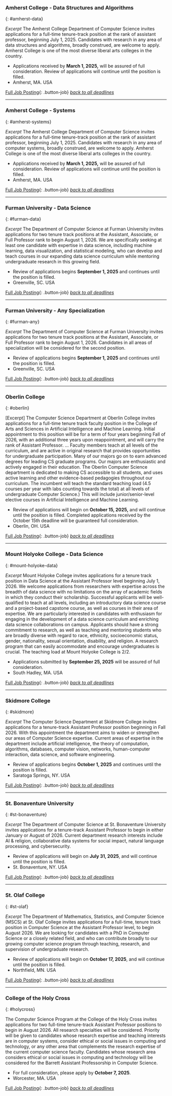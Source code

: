 ### Amherst College - Data Structures and Algorithms
{: #amherst-data}

_Excerpt_ The Amherst College Department of Computer Science invites applications for a full-time tenure-track position at the rank of assistant professor, beginning July 1, 2025.  Candidates with research in any area of data structures and algorithms, broadly construed, are welcome to apply.  Amherst College is one of the most diverse liberal arts colleges in the country. 

- Applications received by **March 1, 2025,** will be assured of full consideration. Review of applications will continue until the position is filled.
- Amherst, MA. USA

[Full Job Posting](https://apply.interfolio.com/163002){: .button-job} 
[_back to all deadlines_](#deadlines)

------------
### Amherst College - Systems
{: #amherst-systems}

_Excerpt_ The Amherst College Department of Computer Science invites applications for a full-time tenure-track position at the rank of assistant professor, beginning July 1, 2025.  Candidates with research in any area of computer systems, broadly construed, are welcome to apply.  Amherst College is one of the most diverse liberal arts colleges in the country.

- Applications received by **March 1, 2025,** will be assured of full consideration. Review of applications will continue until the position is filled.
- Amherst, MA. USA

[Full Job Posting](https://apply.interfolio.com/163003){: .button-job} 
[_back to all deadlines_](#deadlines)

------------

### Furman University - Data Science
{: #furman-data}

_Excerpt_  The Department of Computer Science at Furman University invites applications for two tenure track positions at the Assistant, Associate, or Full Professor rank to begin August 1, 2026. We are specifically seeking at least one candidate with expertise in data science, including machine learning, data visualization, and statistical modeling, who can develop and teach courses in our expanding data science curriculum while mentoring undergraduate research in this growing field. 

- Review of applications begins **September 1, 2025** and continues until the position is filled.
- Greenville, SC. USA

[Full Job Posting](https://furman.wd5.myworkdayjobs.com/Furman_Careers/job/Main-Campus/Tenure-Track-Professor-in-Computer-Science_R002898){: .button-job}
[_back to all deadlines_](#deadlines)

------------

### Furman University - Any Specialization
{: #furman-any}

_Excerpt_  The Department of Computer Science at Furman University invites applications for two tenure track positions at the Assistant, Associate, or Full Professor rank to begin August 1, 2026. Candidates in all areas of specialization will be considered for the second position.

- Review of applications begins **September 1, 2025** and continues until the position is filled.
- Greenville, SC. USA

[Full Job Posting](https://furman.wd5.myworkdayjobs.com/Furman_Careers/job/Main-Campus/Tenure-Track-Professor-in-Computer-Science_R002898){: .button-job}
[_back to all deadlines_](#deadlines)

------------

### Oberlin College
{: #oberlin}

[Excerpt] The Computer Science Department at Oberlin College invites applications for a full-time tenure track faculty position in the College of Arts and Sciences in Artificial Intelligence and Machine Learning. Initial appointment to this position will be for a term of four years beginning Fall of 2026, with an additional three years upon reappointment, and will carry the rank of Assistant Professor. ... Faculty members teach at all levels of the curriculum, and are active in original research that provides opportunities for undergraduate participation. Many of our majors go on to earn advanced degrees for leading CS graduate programs. Our majors are enthusiastic and actively engaged in their education. The Oberlin Computer Science department is dedicated to making CS accessible to all students, and uses active learning and other evidence-based pedagogies throughout our curriculum. The incumbent will teach the standard teaching load (4.5 courses per year with labs counting towards the total) at all levels of undergraduate Computer Science.) This will include junior/senior-level elective courses in Artificial Intelligence and Machine Learning.

- Review of applications will begin on **October 15, 2025,** and will continue until the position is filled. Completed applications received by the October 15th deadline will be guaranteed full consideration.
- Oberlin, OH. USA

[Full Job Posting](https://jobs.oberlin.edu/postings/16650){: .button-job} 
[_back to all deadlines_](#deadlines)

------------

### Mount Holyoke College - Data Science
{: #mount-holyoke-data}

_Excerpt_ Mount Holyoke College invites applications for a tenure track position in Data Science at the Assistant Professor level beginning July 1, 2026. We welcome applications from researchers with expertise across the breadth of data science with no limitations on the array of academic fields in which they conduct their scholarship. Successful applicants will be well-qualified to teach at all levels, including an introductory data science course and a project-based capstone course, as well as courses in their area of expertise. We are particularly interested in candidates with enthusiasm for engaging in the development of a data science curriculum and enriching data science collaborations on campus. Applicants should have a strong commitment to research, as well as teaching and mentoring students who are broadly diverse with regard to race, ethnicity, socioeconomic status, gender, nationality, sexual orientation, disability, and religion. A research program that can easily accommodate and encourage undergraduates is crucial. The teaching load at Mount Holyoke College is 2/2.

- Applications submitted by **September 25, 2025** will be assured of full consideration.
- South Hadley, MA. USA

[Full Job Posting](https://mtholyoke.wd5.myworkdayjobs.com/en-US/External/job/Assistant-Professor-of-Data-Science_R-0000002492){: .button-job} 
[_back to all deadlines_](#deadlines)

------------

### Skidmore College
{: #skidmore}

_Excerpt_ The Computer Science Department at Skidmore College invites applications for a tenure-track Assistant Professor position beginning in Fall 2026. With this appointment the department aims to widen or strengthen our areas of Computer Science expertise. Current areas of expertise in the department include artificial intelligence, the theory of computation, algorithms, databases, computer vision, networks, human-computer interaction, data science, and software engineering.

- Review of applications begins **October 1, 2025** and continues until the position is filled.
- Saratoga Springs, NY. USA

[Full Job Posting](https://eodq.fa.us6.oraclecloud.com/hcmUI/CandidateExperience/en/sites/CX/job/2797/){: .button-job} 
[_back to all deadlines_](#deadlines)


------------

### St. Bonaventure University
{: #st-bonaventure}

_Excerpt_ The Department of Computer Science at St. Bonaventure University invites applications for a tenure-track Assistant Professor to begin in either January or August of 2026. Current department research interests include AI & religion, collaborative data systems for social impact, natural language processing, and cybersecurity. 

- Review of applications will begin on **July 31, 2025**, and will continue until the position is filled.
- St. Bonaventure, NY. USA

[Full Job Posting](https://www.schooljobs.com/careers/sbuedu/jobs/4965067/assistant-professor-of-computer-science){: .button-job} 
[_back to all deadlines_](#deadlines)

------------


### St. Olaf College
{: #st-olaf}

_Excerpt_ The Department of Mathematics, Statistics, and Computer Science (MSCS) at St. Olaf College invites applications for a full-time, tenure track position in Computer Science at the Assistant Professor level, to begin August 2026. We are looking for candidates with a PhD in Computer Science or a closely related field, and who can contribute broadly to our growing computer science program through teaching, research, and supervision of undergraduate research.

- Review of applications will begin on **October 17, 2025**, and will continue until the position is filled.
- Northfield, MN. USA

[Full Job Posting](https://fa-ewur-saasfaprod1.fa.ocs.oraclecloud.com/hcmUI/CandidateExperience/en/sites/CX_3/job/2052/){: .button-job} 
[_back to all deadlines_](#deadlines)

------------

### College of the Holy Cross
{: #holycross}

The Computer Science Program at the College of the Holy Cross invites applications for two full-time tenure-track Assistant Professor positions to begin in August 2026. All research specialties will be considered. Priority will be given to candidates whose research expertise and teaching interests are in computer systems, consider ethical or social issues in computing and technology, or any other area that complements the research expertise of the current computer science faculty. Candidates whose research area considers ethical or social issues in computing and technology will be considered for the Barrett Assistant Professorship in Computer Science.

- For full consideration, please apply by **October 7, 2025**. 
- Worcester, MA. USA

[Full Job Posting](https://apply.interfolio.com/171639){: .button-job} 
[_back to all deadlines_](#deadlines)

